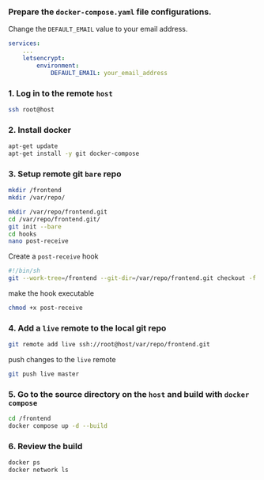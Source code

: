 ### Prepare the `docker-compose.yaml` file configurations.
Change the `DEFAULT_EMAIL` value to your email address.
```yaml
services:
    ...
    letsencrypt: 
        environment:
            DEFAULT_EMAIL: your_email_address
```

### 1. Log in to the remote `host`
```sh
ssh root@host
```

### 2. Install docker
```sh
apt-get update
apt-get install -y git docker-compose
```

### 3. Setup remote git `bare` repo 
```sh
mkdir /frontend
mkdir /var/repo/

mkdir /var/repo/frontend.git
cd /var/repo/frontend.git/
git init --bare
cd hooks
nano post-receive
```
Create a `post-receive` hook 
```sh
#!/bin/sh
git --work-tree=/frontend --git-dir=/var/repo/frontend.git checkout -f
```
make the hook executable
```sh
chmod +x post-receive
```

### 4. Add a `live` remote to the local git repo
```sh
git remote add live ssh://root@host/var/repo/frontend.git
```
push changes to the `live` remote
```sh
git push live master
```

### 5. Go to the source directory on the `host` and build with `docker compose`
```sh
cd /frontend
docker compose up -d --build
```

### 6. Review the build
```sh
docker ps
docker network ls
```

